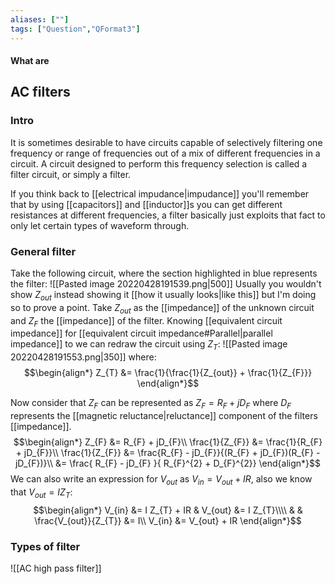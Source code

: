 ```yaml
---
aliases: [""]
tags: ["Question","QFormat3"]
---
```


#### What are
## AC filters
### Intro
It is sometimes desirable to have circuits capable of selectively filtering one frequency or range of frequencies out of a mix of different frequencies in a circuit. A circuit designed to perform this frequency selection is called a filter circuit, or simply a filter.

If you think back to [[electrical impudance|impudance]] you'll remember that by using [[capacitors]] and [[inductor]]s you can get different resistances at different frequencies, a filter basically just exploits that fact to only let certain types of waveform through.

### General filter
Take the following circuit, where the section highlighted in blue represents the filter:
![[Pasted image 20220428191539.png|500]]
Usually you wouldn't show $Z_{out}$ instead showing it [[how it usually looks|like this]] but I'm doing so to prove a point. Take $Z_{out}$ as the [[impedance]] of the unknown circuit and $Z_{F}$ the [[impedance]] of the filter. Knowing [[equivalent circuit impedance]] for [[equivalent circuit impedance#Parallel|parallel impedance]] to we can redraw the circuit using $Z_{T}$:
![[Pasted image 20220428191553.png|350]]
where:
$$\begin{align*}
Z_{T} &= \frac{1}{\frac{1}{Z_{out}} + \frac{1}{Z_{F}}} 
\end{align*}$$

Now consider that $Z_{F}$ can be represented as $Z_{F}=R_{F} + jD_{F}$ where $D_{F}$ represents the [[magnetic reluctance|reluctance]] component of the filters [[impedance]].
$$\begin{align*}
Z_{F} &= R_{F} + jD_{F}\\
\frac{1}{Z_{F}} &= \frac{1}{R_{F} + jD_{F}}\\
\frac{1}{Z_{F}} &= \frac{R_{F} - jD_{F}}{(R_{F} + jD_{F})(R_{F} - jD_{F})}\\
&= \frac{ R_{F} - jD_{F} }{ R_{F}^{2} + D_{F}^{2}}
\end{align*}$$
We can also write an expression for $V_{out}$ as $V_{in} = V_{out} + IR$, also we know that $V_{out} = I Z_{T}$:
$$\begin{align*}
V_{in} &= I Z_{T} + IR  &  V_{out} &= I Z_{T}\\\\
& & \frac{V_{out}}{Z_{T}} &= I\\
V_{in} &= V_{out} + IR
\end{align*}$$


### Types of filter
![[AC high pass filter]]